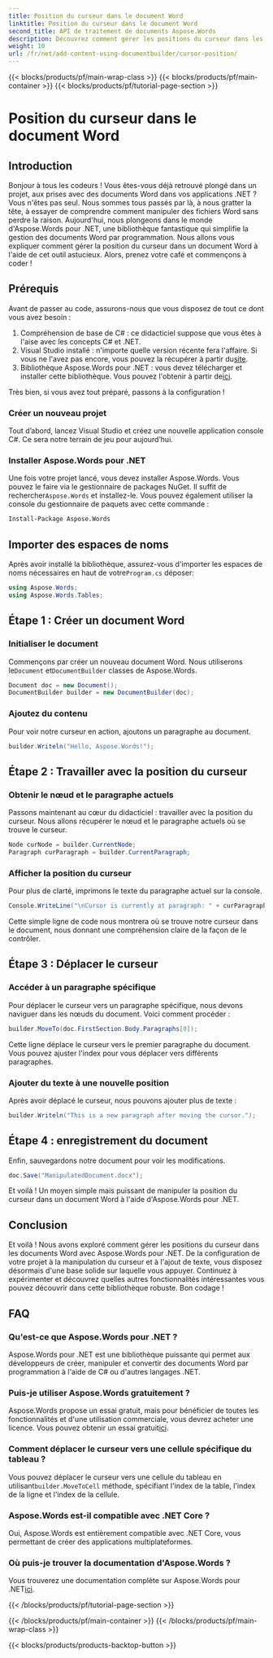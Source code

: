 ```yaml
---
title: Position du curseur dans le document Word
linktitle: Position du curseur dans le document Word
second_title: API de traitement de documents Aspose.Words
description: Découvrez comment gérer les positions du curseur dans les documents Word à l'aide d'Aspose.Words pour .NET grâce à ce guide détaillé, étape par étape. Idéal pour les développeurs .NET.
weight: 10
url: /fr/net/add-content-using-documentbuilder/cursor-position/
---
```


{{< blocks/products/pf/main-wrap-class >}}
{{< blocks/products/pf/main-container >}}
{{< blocks/products/pf/tutorial-page-section >}}

# Position du curseur dans le document Word

## Introduction

Bonjour à tous les codeurs ! Vous êtes-vous déjà retrouvé plongé dans un projet, aux prises avec des documents Word dans vos applications .NET ? Vous n'êtes pas seul. Nous sommes tous passés par là, à nous gratter la tête, à essayer de comprendre comment manipuler des fichiers Word sans perdre la raison. Aujourd'hui, nous plongeons dans le monde d'Aspose.Words pour .NET, une bibliothèque fantastique qui simplifie la gestion des documents Word par programmation. Nous allons vous expliquer comment gérer la position du curseur dans un document Word à l'aide de cet outil astucieux. Alors, prenez votre café et commençons à coder !

## Prérequis

Avant de passer au code, assurons-nous que vous disposez de tout ce dont vous avez besoin :

1. Compréhension de base de C# : ce didacticiel suppose que vous êtes à l'aise avec les concepts C# et .NET.
2.  Visual Studio installé : n'importe quelle version récente fera l'affaire. Si vous ne l'avez pas encore, vous pouvez la récupérer à partir du[site](https://visualstudio.microsoft.com/).
3.  Bibliothèque Aspose.Words pour .NET : vous devez télécharger et installer cette bibliothèque. Vous pouvez l'obtenir à partir de[ici](https://releases.aspose.com/words/net/).

Très bien, si vous avez tout préparé, passons à la configuration !

### Créer un nouveau projet

Tout d’abord, lancez Visual Studio et créez une nouvelle application console C#. Ce sera notre terrain de jeu pour aujourd’hui.

### Installer Aspose.Words pour .NET

 Une fois votre projet lancé, vous devez installer Aspose.Words. Vous pouvez le faire via le gestionnaire de packages NuGet. Il suffit de rechercher`Aspose.Words` et installez-le. Vous pouvez également utiliser la console du gestionnaire de paquets avec cette commande :

```bash
Install-Package Aspose.Words
```

## Importer des espaces de noms

 Après avoir installé la bibliothèque, assurez-vous d'importer les espaces de noms nécessaires en haut de votre`Program.cs` déposer:

```csharp
using Aspose.Words;
using Aspose.Words.Tables;
```

## Étape 1 : Créer un document Word

### Initialiser le document

 Commençons par créer un nouveau document Word. Nous utiliserons le`Document` et`DocumentBuilder` classes de Aspose.Words.

```csharp
Document doc = new Document();
DocumentBuilder builder = new DocumentBuilder(doc);
```

### Ajoutez du contenu

Pour voir notre curseur en action, ajoutons un paragraphe au document.

```csharp
builder.Writeln("Hello, Aspose.Words!");
```

## Étape 2 : Travailler avec la position du curseur

### Obtenir le nœud et le paragraphe actuels

Passons maintenant au cœur du didacticiel : travailler avec la position du curseur. Nous allons récupérer le nœud et le paragraphe actuels où se trouve le curseur.

```csharp
Node curNode = builder.CurrentNode;
Paragraph curParagraph = builder.CurrentParagraph;
```

### Afficher la position du curseur

Pour plus de clarté, imprimons le texte du paragraphe actuel sur la console.

```csharp
Console.WriteLine("\nCursor is currently at paragraph: " + curParagraph.GetText());
```

Cette simple ligne de code nous montrera où se trouve notre curseur dans le document, nous donnant une compréhension claire de la façon de le contrôler.

## Étape 3 : Déplacer le curseur

### Accéder à un paragraphe spécifique

Pour déplacer le curseur vers un paragraphe spécifique, nous devons naviguer dans les nœuds du document. Voici comment procéder :

```csharp
builder.MoveTo(doc.FirstSection.Body.Paragraphs[0]);
```

Cette ligne déplace le curseur vers le premier paragraphe du document. Vous pouvez ajuster l'index pour vous déplacer vers différents paragraphes.

### Ajouter du texte à une nouvelle position

Après avoir déplacé le curseur, nous pouvons ajouter plus de texte :

```csharp
builder.Writeln("This is a new paragraph after moving the cursor.");
```

## Étape 4 : enregistrement du document

Enfin, sauvegardons notre document pour voir les modifications.

```csharp
doc.Save("ManipulatedDocument.docx");
```

Et voilà ! Un moyen simple mais puissant de manipuler la position du curseur dans un document Word à l'aide d'Aspose.Words pour .NET.

## Conclusion

Et voilà ! Nous avons exploré comment gérer les positions du curseur dans les documents Word avec Aspose.Words pour .NET. De la configuration de votre projet à la manipulation du curseur et à l'ajout de texte, vous disposez désormais d'une base solide sur laquelle vous appuyer. Continuez à expérimenter et découvrez quelles autres fonctionnalités intéressantes vous pouvez découvrir dans cette bibliothèque robuste. Bon codage !

## FAQ

### Qu'est-ce que Aspose.Words pour .NET ?

Aspose.Words pour .NET est une bibliothèque puissante qui permet aux développeurs de créer, manipuler et convertir des documents Word par programmation à l'aide de C# ou d'autres langages .NET.

### Puis-je utiliser Aspose.Words gratuitement ?

 Aspose.Words propose un essai gratuit, mais pour bénéficier de toutes les fonctionnalités et d'une utilisation commerciale, vous devrez acheter une licence. Vous pouvez obtenir un essai gratuit[ici](https://releases.aspose.com/).

### Comment déplacer le curseur vers une cellule spécifique du tableau ?

 Vous pouvez déplacer le curseur vers une cellule du tableau en utilisant`builder.MoveToCell` méthode, spécifiant l'index de la table, l'index de la ligne et l'index de la cellule.

### Aspose.Words est-il compatible avec .NET Core ?

Oui, Aspose.Words est entièrement compatible avec .NET Core, vous permettant de créer des applications multiplateformes.

### Où puis-je trouver la documentation d'Aspose.Words ?

 Vous trouverez une documentation complète sur Aspose.Words pour .NET[ici](https://reference.aspose.com/words/net/).

{{< /blocks/products/pf/tutorial-page-section >}}

{{< /blocks/products/pf/main-container >}}
{{< /blocks/products/pf/main-wrap-class >}}

{{< blocks/products/products-backtop-button >}}

